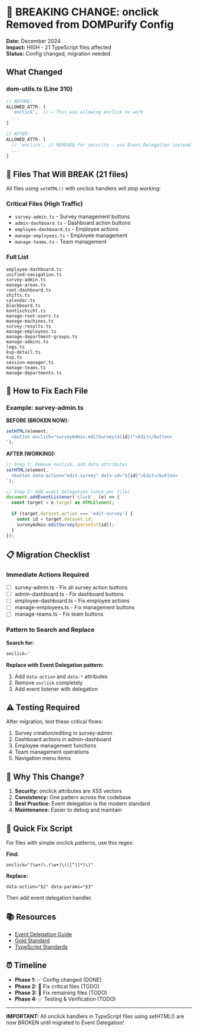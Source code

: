 # 🚨 BREAKING CHANGE: onclick Removed from DOMPurify Config

**Date:** December 2024  
**Impact:** HIGH - 21 TypeScript files affected  
**Status:** Config changed, migration needed

## What Changed

### dom-utils.ts (Line 310)
```typescript
// BEFORE:
ALLOWED_ATTR: [
  'onclick',  // ← This was allowing onclick to work
  ...
]

// AFTER:
ALLOWED_ATTR: [
  // 'onclick', // REMOVED for security - use Event Delegation instead!
  ...
]
```

## 🔴 Files That Will BREAK (21 files)

All files using `setHTML()` with onclick handlers will stop working:

### Critical Files (High Traffic)
- `survey-admin.ts` - Survey management buttons
- `admin-dashboard.ts` - Dashboard action buttons
- `employee-dashboard.ts` - Employee actions
- `manage-employees.ts` - Employee management
- `manage-teams.ts` - Team management

### Full List
```
employee-dashboard.ts
unified-navigation.ts
survey-admin.ts
manage-areas.ts
root-dashboard.ts
shifts.ts
calendar.ts
blackboard.ts
kontischicht.ts
manage-root-users.ts
manage-machines.ts
survey-results.ts
manage-employees.ts
manage-department-groups.ts
manage-admins.ts
logs.ts
kvp-detail.ts
kvp.ts
session-manager.ts
manage-teams.ts
manage-departments.ts
```

## 🔧 How to Fix Each File

### Example: survey-admin.ts

**BEFORE (BROKEN NOW):**
```typescript
setHTML(element, `
  <button onclick="surveyAdmin.editSurvey(${id})">Edit</button>
`);
```

**AFTER (WORKING):**
```typescript
// Step 1: Remove onclick, add data attributes
setHTML(element, `
  <button data-action="edit-survey" data-id="${id}">Edit</button>
`);

// Step 2: Add event delegation (once per file)
document.addEventListener('click', (e) => {
  const target = e.target as HTMLElement;
  
  if (target.dataset.action === 'edit-survey') {
    const id = target.dataset.id;
    surveyAdmin.editSurvey(parseInt(id));
  }
});
```

## 📋 Migration Checklist

### Immediate Actions Required
- [ ] survey-admin.ts - Fix all survey action buttons
- [ ] admin-dashboard.ts - Fix dashboard buttons
- [ ] employee-dashboard.ts - Fix employee actions
- [ ] manage-employees.ts - Fix management buttons
- [ ] manage-teams.ts - Fix team buttons

### Pattern to Search and Replace

**Search for:**
```typescript
onclick="
```

**Replace with Event Delegation pattern:**
1. Add `data-action` and `data-*` attributes
2. Remove `onclick` completely
3. Add event listener with delegation

## ⚠️ Testing Required

After migration, test these critical flows:
1. Survey creation/editing in survey-admin
2. Dashboard actions in admin-dashboard
3. Employee management functions
4. Team management operations
5. Navigation menu items

## 🎯 Why This Change?

1. **Security:** onclick attributes are XSS vectors
2. **Consistency:** One pattern across the codebase
3. **Best Practice:** Event delegation is the modern standard
4. **Maintenance:** Easier to debug and maintain

## 🚀 Quick Fix Script

For files with simple onclick patterns, use this regex:

**Find:**
```regex
onclick="(\w+)\.(\w+)\(([^)]*)\)"
```

**Replace:**
```
data-action="$2" data-params="$3"
```

Then add event delegation handler.

## 📚 Resources

- [Event Delegation Guide](/docs/DOMPURIFY-ONCLICK-FIX.md)
- [Gold Standard](/docs/DOMPURIFY-GOLDSTANDARD.md)
- [TypeScript Standards](/docs/TYPESCRIPT-STANDARDS.md)

## ⏰ Timeline

- **Phase 1:** ✅ Config changed (DONE)
- **Phase 2:** 🚧 Fix critical files (TODO)
- **Phase 3:** 📝 Fix remaining files (TODO)
- **Phase 4:** ✅ Testing & Verification (TODO)

---

**IMPORTANT:** All onclick handlers in TypeScript files using setHTML() are now BROKEN until migrated to Event Delegation!